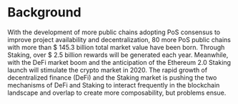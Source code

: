 # Background

With the development of more public chains adopting PoS consensus to improve project availability and decentralization, 80 more PoS public chains with more than $ 145.3 billion total market value have been born. Through Staking, over $ 2.5 billion rewards will be generated each year. Meanwhile, with the DeFi market boom and the anticipation of the Ethereum 2.0 Staking launch will stimulate the crypto market in 2020. The rapid growth of decentralized finance (DeFi) and the Staking market is pushing the two mechanisms of DeFi and Staking to interact frequently in the blockchain landscape and overlap to create more composability, but problems ensue.